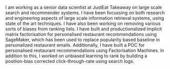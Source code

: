 <p>I am working as a senior data scientist at JustEat Takeaway on large scale search and recommender systems. I have been focussing on both research and engineering aspects of
large scale information retrieval systems, using state of the art techniques. I have also been working on removing various sorts of biases from ranking lists.
  I have built and productionalized implicit matrix factorisation for personalised restaurant recommendations using SageMaker,
    which has been used to replace popularity based baseline in personalized restaurant emails. Additionally,
    I have built a POC for personalised restaurant recommendations using Factorisation Machines.
    In addition to this, I worked on unbiased learning to rank by building a position-bias corrected click-through-rate using search logs.
</p>

